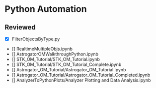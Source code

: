# Python Automation

## Reviewed

- [x] FilterObjectsByType.py
- [] RealtimeMultipleObjs.ipynb
- [] AstrogatorOMWalkthroughPython.ipynb
- [] STK_OM_Tutorial/STK_OM_Tutorial.ipynb
- [] STK_OM_Tutorial/STK_OM_Tutorial_Complete.ipynb
- [] Astrogator_OM_Tutorial/Astrogator_OM_Tutorial.ipynb
- [] Astrogator_OM_Tutorial/Astrogator_OM_Tutorial_Completed.ipynb
- [] AnalyzerToPythonPlots/Analyzer Plotting and Data Analysis.ipynb